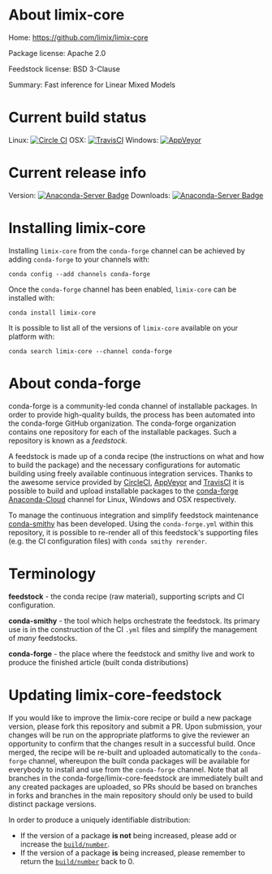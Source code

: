About limix-core
================

Home: https://github.com/limix/limix-core

Package license: Apache 2.0

Feedstock license: BSD 3-Clause

Summary: Fast inference for Linear Mixed Models



Current build status
====================

Linux: [![Circle CI](https://circleci.com/gh/conda-forge/limix-core-feedstock.svg?style=shield)](https://circleci.com/gh/conda-forge/limix-core-feedstock)
OSX: [![TravisCI](https://travis-ci.org/conda-forge/limix-core-feedstock.svg?branch=master)](https://travis-ci.org/conda-forge/limix-core-feedstock)
Windows: [![AppVeyor](https://ci.appveyor.com/api/projects/status/github/conda-forge/limix-core-feedstock?svg=True)](https://ci.appveyor.com/project/conda-forge/limix-core-feedstock/branch/master)

Current release info
====================
Version: [![Anaconda-Server Badge](https://anaconda.org/conda-forge/limix-core/badges/version.svg)](https://anaconda.org/conda-forge/limix-core)
Downloads: [![Anaconda-Server Badge](https://anaconda.org/conda-forge/limix-core/badges/downloads.svg)](https://anaconda.org/conda-forge/limix-core)

Installing limix-core
=====================

Installing `limix-core` from the `conda-forge` channel can be achieved by adding `conda-forge` to your channels with:

```
conda config --add channels conda-forge
```

Once the `conda-forge` channel has been enabled, `limix-core` can be installed with:

```
conda install limix-core
```

It is possible to list all of the versions of `limix-core` available on your platform with:

```
conda search limix-core --channel conda-forge
```


About conda-forge
=================

conda-forge is a community-led conda channel of installable packages.
In order to provide high-quality builds, the process has been automated into the
conda-forge GitHub organization. The conda-forge organization contains one repository
for each of the installable packages. Such a repository is known as a *feedstock*.

A feedstock is made up of a conda recipe (the instructions on what and how to build
the package) and the necessary configurations for automatic building using freely
available continuous integration services. Thanks to the awesome service provided by
[CircleCI](https://circleci.com/), [AppVeyor](http://www.appveyor.com/)
and [TravisCI](https://travis-ci.org/) it is possible to build and upload installable
packages to the [conda-forge](https://anaconda.org/conda-forge)
[Anaconda-Cloud](http://docs.anaconda.org/) channel for Linux, Windows and OSX respectively.

To manage the continuous integration and simplify feedstock maintenance
[conda-smithy](http://github.com/conda-forge/conda-smithy) has been developed.
Using the ``conda-forge.yml`` within this repository, it is possible to re-render all of
this feedstock's supporting files (e.g. the CI configuration files) with ``conda smithy rerender``.


Terminology
===========

**feedstock** - the conda recipe (raw material), supporting scripts and CI configuration.

**conda-smithy** - the tool which helps orchestrate the feedstock.
                   Its primary use is in the construction of the CI ``.yml`` files
                   and simplify the management of *many* feedstocks.

**conda-forge** - the place where the feedstock and smithy live and work to
                  produce the finished article (built conda distributions)


Updating limix-core-feedstock
=============================

If you would like to improve the limix-core recipe or build a new
package version, please fork this repository and submit a PR. Upon submission,
your changes will be run on the appropriate platforms to give the reviewer an
opportunity to confirm that the changes result in a successful build. Once
merged, the recipe will be re-built and uploaded automatically to the
`conda-forge` channel, whereupon the built conda packages will be available for
everybody to install and use from the `conda-forge` channel.
Note that all branches in the conda-forge/limix-core-feedstock are
immediately built and any created packages are uploaded, so PRs should be based
on branches in forks and branches in the main repository should only be used to
build distinct package versions.

In order to produce a uniquely identifiable distribution:
 * If the version of a package **is not** being increased, please add or increase
   the [``build/number``](http://conda.pydata.org/docs/building/meta-yaml.html#build-number-and-string).
 * If the version of a package **is** being increased, please remember to return
   the [``build/number``](http://conda.pydata.org/docs/building/meta-yaml.html#build-number-and-string)
   back to 0.
